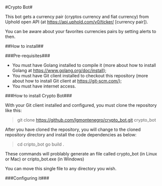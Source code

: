 #Crypto Bot#

This bot gets a currency pair (cryptos currency and fiat currency) from Uphold open API (at https://api.uphold.com/v0/ticker/ [currency pair]).

You can be aware about your favorites currencies pairs by setting alerts to then.


##How to install##

###Pre-requisites###

* You must have Golang installed to compile it (more about how to install Golang at https://www.golang.org/doc/install);
* You must have Git client installed to checkout this repository (more about how to install Git client at https://git-scm.com/);
* You must have internet access.

###How to install Crypto Bot###

With your Git client installed and configured, you must clone the repository like this:

>git clone https://github.com/lgmontenegro/crypto_bot.git crypto_bot

After you have cloned the repository, you will change to the cloned repository directory and install the code dependencies as below:

>cd cripto_bot
>go build .

These commands will problably generate an file called crypto_bot (in Linux or Mac) or cripto_bot.exe (in Windows)

You can move this single file to any directory you wish.

###Configuring it###


